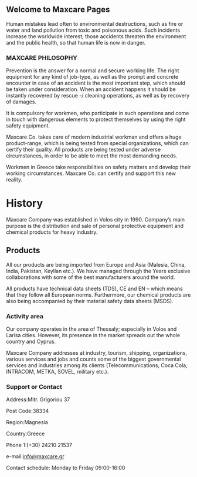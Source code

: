 ## Welcome to Maxcare Pages

Human mistakes lead often to environmental destructions, such as fire or water and land pollution from toxic and poisonous acids. Such incidents increase the worldwide interest; those accidents threaten the environment and the public health, so that human life is now in danger.

### MAXCARE PHILOSOPHY

Prevention is the answer for a normal and secure working life. The right equipment for any kind of job-type, as well as the prompt and concrete encounter in case of an accident is the most important step, which should be taken under consideration. When an accident happens it should be instantly recovered by rescue -/ cleaning operations, as well as by recovery of damages.


It is compulsory for workmen, who participate in such operations and come in touch with dangerous elements to protect themselves by using the right safety equipment.


Maxcare Co. takes care of modern industrial workman and offers a huge product-range, which is being tested from special organizations, which can certify their quality. All products are being tested under adverse circumstances, in order to be able to meet the most demanding needs.


Workmen in Greece take responsibilities on safety matters and develop their working circumstances. Maxcare Co. can certify and support this new reality.

# History

Maxcare Company was established in Volos city in 1990. Company’s main purpose is the distribution and sale of personal protective equipment and chemical products for heavy industry.

## Products

All our products are being imported from Europe and Asia (Malesia, China, India, Pakistan, Keyllan etc.). We have managed through the Years exclusive collaborations with some of the best manufacturers around the world.

All products have technical data sheets (TDS), CE and EN – which means that they follow all European norms. Furthermore, our chemical products are also being accompanied by their material safety data sheets (MSDS).

### Activity area

Our company operates in the area of Thessaly; especially in Volos and Larisa cities. However, its presence in the market spreads out the whole country and Cyprus.

Maxcare Company addresses at industry, tourism, shipping, organizations, various services and jobs and counts some of the biggest governmental services and industries among its clients (Telecommunications, Coca Cola, INTRACOM, METKA, SOVEL, military etc.).  


### Support or Contact

Address:Mitr. Grigoriou 37

Post Code:38334

Region:Magnesia

Country:Greece

Phone 1:(+30) 24210 21537

e-mail:info@maxcare.gr

Contact schedule:
Monday to Friday
09:00-16:00
